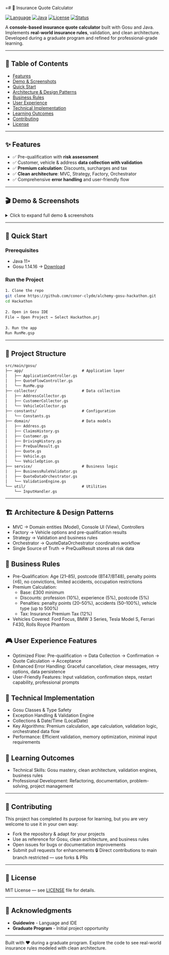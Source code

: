 \=# 🚗 Insurance Quote Calculator

[![Language](https://img.shields.io/badge/Gosu-1.14.16-blue.svg)](https://gosu-lang.github.io/) [![Java](https://img.shields.io/badge/Java-11+-green.svg)](https://openjdk.java.net/) [![License](https://img.shields.io/badge/License-MIT-yellow.svg)](LICENSE) [![Status](https://img.shields.io/badge/Status-Completed-brightgreen.svg)]()

A **console-based insurance quote calculator** built with Gosu and Java. Implements **real-world insurance rules**, validation, and clean architecture. Developed during a graduate program and refined for professional-grade learning.

---

## 📌 Table of Contents
- [Features](#-features)  
- [Demo & Screenshots](#-demo--screenshots)  
- [Quick Start](#-quick-start)  
- [Architecture & Design Patterns](#-architecture--design-patterns)  
- [Business Rules](#-business-rules)  
- [User Experience](#-user-experience)  
- [Technical Implementation](#-technical-implementation)  
- [Learning Outcomes](#-learning-outcomes)  
- [Contributing](#-contributing)  
- [License](#-license)  

---

## ✨ Features
- ✅ Pre-qualification with **risk assessment**  
- ✅ Customer, vehicle & address **data collection with validation**  
- ✅ **Premium calculation**: Discounts, surcharges and tax  
- ✅ **Clean architecture**: MVC, Strategy, Factory, Orchestrator  
- ✅ Comprehensive **error handling** and user-friendly flow  

---

## 🎬 Demo & Screenshots

<details>
<summary>Click to expand full demo & screenshots</summary>

### Complete Demo
![Application Demo](docs/images/demo-complete.gif)

### User Journey

| Step | Screenshot | Description |
|------|------------|-------------|
| **1. Pre-Qualification** | <img src="docs/images/pre-qualification.png" width="320"> | Eligibility check: **age, occupation, risk factors** |
| **2. Customer Info** | <img src="docs/images/data-collection1.png" width="320"> | Collects **personal details** |
| **3. Vehicle Configuration** | <img src="docs/images/data-collection2.png" width="320"> | Configure **vehicle details & options** |
| **4. Summary & Confirmation** | <img src="docs/images/information-summary.png" width="320"> | Review all collected data |
| **5. Quote Calculation** | <img src="docs/images/quote-results.png" width="320"> | Detailed **premium breakdown** |

### Validation and Error Handling

| Feature | Screenshot | Description |
|---------|------------|-------------|
| Pre-Qualification Validation | <img src="docs/images/validation-pre-qual.png" width="480"> | Validates **dates, names, postcodes**, enforces eligibility rules |
| Vehicle Configuration Validation | <img src="docs/images/validation-vehicle.png" width="480"> | Checks **ranges** and validates vehicle options |

</details>

---

## 🚀 Quick Start

### Prerequisites
- Java 11+  
- Gosu 1.14.16 → [Download](https://gosu-lang.github.io/downloads.html)

### Run the Project
```bash
1. Clone the repo
git clone https://github.com/conor-clyde/alchemy-gosu-hackathon.git
cd Hackathon

2. Open in Gosu IDE
File → Open Project → Select Hackathon.prj

3. Run the app
Run RunMe.gsp
```

---

## 📁 Project Structure

```
src/main/gosu/
├── app/                          # Application layer
│   ├── ApplicationController.gs  
│   ├── QuoteFlowController.gs   
│   └── RunMe.gsp                
├── collector/                    # Data collection
│   ├── AddressCollector.gs       
│   ├── CustomerCollector.gs    
│   └── VehicleCollector.gs      
├── constants/                    # Configuration
│   └── Constants.gs              
├── domain/                       # Data models
│   ├── Address.gs                
│   ├── ClaimsHistory.gs         
│   ├── Customer.gs              
│   ├── DrivingHistory.gs        
│   ├── PreQualResult.gs          
│   ├── Quote.gs                  
│   ├── Vehicle.gs               
│   └── VehicleOption.gs         
├── service/                      # Business logic
│   ├── BusinessRuleValidator.gs  
│   ├── QuoteDataOrchestrator.gs  
│   └── ValidationEngine.gs       
└── util/                         # Utilities
    └── InputHandler.gs           
```

---

## 🏗️ Architecture & Design Patterns
- MVC → Domain entities (Model), Console UI (View), Controllers
- Factory → Vehicle options and pre-qualification results
- Strategy → Validation and business rules
- Orchestrator → QuoteDataOrchestrator coordinates workflow
- Single Source of Truth → PreQualResult stores all risk data

## 💼 Business Rules
- Pre-Qualification: Age (21–85), postcode (BT47/BT48), penalty points (≤6), no convictions, limited accidents, occupation restrictions
- Premium Calculation:
  - Base: £300 minimum
  - Discounts: profession (10%), experience (5%), postcode (5%)
  - Penalties: penalty points (20–50%), accidents (50–100%), vehicle type (up to 500%)
  - Tax: Insurance Premium Tax (12%)
- Vehicles Covered: Ford Focus, BMW 3 Series, Tesla Model S, Ferrari F430, Rolls Royce Phantom

## 🎮 User Experience Features
- Optimized Flow: Pre-qualification → Data Collection → Confirmation → Quote Calculation → Acceptance
- Enhanced Error Handling: Graceful cancellation, clear messages, retry options, data persistence
- User-Friendly Features: Input validation, confirmation steps, restart capability, professional prompts

## 🔧 Technical Implementation
- Gosu Classes & Type Safety
- Exception Handling & Validation Engine
- Collections & Date/Time (LocalDate)
- Key Algorithms: Premium calculation, age calculation, validation logic, orchestrated data flow
- Performance: Efficient validation, memory optimization, minimal input requirements

## 🎯 Learning Outcomes
- Technical Skills: Gosu mastery, clean architecture, validation engines, business rules
- Professional Development: Refactoring, documentation, problem-solving, project management

---

## 🤝 Contributing
This project has completed its purpose for learning, but you are very welcome to use it in your own way:
- Fork the repository & adapt for your projects
- Use as reference for Gosu, clean architecture, and business rules
- Open issues for bugs or documentation improvements
- Submit pull requests for enhancements
🔒 Direct contributions to main branch restricted — use forks & PRs

---

## 📄 License
MIT License — see  [LICENSE](LICENSE) file for details.

---

## 🙏 Acknowledgments

- **Guidewire** - Language and IDE
- **Graduate Program** - Initial project opportunity

---

Built with ❤️ during a graduate program. Explore the code to see real-world insurance rules modeled with clean architecture.
